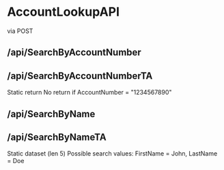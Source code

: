 # AccountLookupAPI

via POST

## /api/SearchByAccountNumber
<?xml version="1.0" encoding="UTF-8"?>
<ExactLookupRequest>
	<AccountNumber></AccountNumber>
</ExactLookupRequest>

## /api/SearchByAccountNumberTA
<?xml version="1.0" encoding="UTF-8"?>
<ExactLookupRequest>
	<AccountNumber></AccountNumber>
</ExactLookupRequest>

Static return
No return if AccountNumber = "1234567890"

## /api/SearchByName
<?xml version="1.0" encoding="UTF-8"?>
<WildLookupRequest>
	<FirstName></FirstName>
	<LastName></LastName>
	<City></City>
	<State></State>
	<Zip></Zip>
</WildLookupRequest>

## /api/SearchByNameTA
<?xml version="1.0" encoding="UTF-8"?>
<WildLookupRequest>
	<FirstName></FirstName>
	<LastName></LastName>
	<City></City>
	<State></State>
	<Zip></Zip>
</WildLookupRequest>

Static dataset (len 5)
Possible search values: FirstName = John, LastName = Doe
